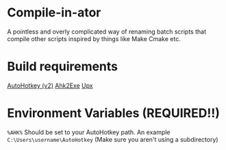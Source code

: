 # Compile-in-ator
 A pointless and overly complicated way of renaming batch scripts that compile other scripts inspired by things like Make Cmake etc.


# Build requirements
[AutoHotkey (v2)](https://github.com/AutoHotkey/AutoHotkey)
[Ahk2Exe](https://github.com/AutoHotkey/Ahk2Exe)
[Upx](https://github.com/upx/upx)


# Environment Variables (REQUIRED!!)
`%AHK%` Should be set to your AutoHotkey path. An example `C:\Users\username\AutoHotkey` (Make sure you aren't using a subdirectory)